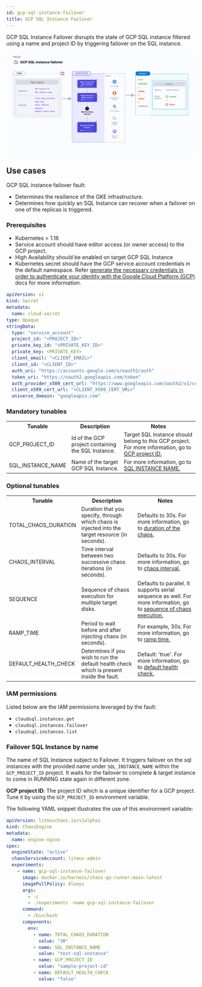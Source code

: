```yaml
---
id: gcp-sql-instance-failover
title: GCP SQL Instance Failover
---
```


GCP SQL Instance Failover disrupts the state of GCP SQL instance filtered using a name and project ID by triggering failover on the SQL instance.

![GCP VM Disk Loss By Label](./static/images/gcp-sql-instance-failover.png)

## Use cases

GCP SQL instance failover fault:

- Determines the resilience of the GKE infrastructure.
- Determines how quickly an SQL Instance can recover when a failover on one of the replicas is triggered.

### Prerequisites

- Kubernetes > 1.16
- Service account should have editor access (or owner access) to the GCP project.
- High Availability should be enabled on target GCP SQL Instance
- Kubernetes secret should have the GCP service account credentials in the default namespace. Refer [generate the necessary credentials in order to authenticate your identity with the Google Cloud Platform (GCP)](/docs/chaos-engineering/faults/chaos-faults/gcp/security-configurations/prepare-secret-for-gcp) docs for more information.

```yaml
apiVersion: v1
kind: Secret
metadata:
  name: cloud-secret
type: Opaque
stringData:
  type: "service_account"
  project_id: "<PROJECT_ID>"
  private_key_id: "<PRIVATE_KEY_ID>"
  private_key: <PRIVATE_KEY>
  client_email: "<CLIENT_EMAIL>"
  client_id: "<CLIENT_ID>"
  auth_uri: "https://accounts.google.com/o/oauth2/auth"
  token_uri: "https://oauth2.googleapis.com/token"
  auth_provider_x509_cert_url: "https://www.googleapis.com/oauth2/v1/certs"
  client_x509_cert_url: "<CLIENT_X509_CERT_URL>"
  universe_domain: "googleapis.com"
```

### Mandatory tunables

   <table>
      <tr>
        <th> Tunable </th>
        <th> Description </th>
        <th> Notes </th>
      </tr>
      <tr>
        <td> GCP_PROJECT_ID </td>
        <td> Id of the GCP project containing the SQL Instance. </td>
        <td> Target SQL Instance should belong to this GCP project. For more information, go to <a href="#failover-sql-instance-by-name"> GCP project ID.</a></td>
      </tr>
      <tr>
        <td> SQL_INSTANCE_NAME </td>
        <td>Name of the target GCP SQL Instance. </td>
        <td> For more information, go to <a href="#failover-sql-instance-by-name">SQL INSTANCE NAME.</a></td>
      </tr>
    </table>

### Optional tunables

   <table>
      <tr>
        <th> Tunable </th>
        <th> Description </th>
        <th> Notes </th>
      </tr>
      <tr>
        <td> TOTAL_CHAOS_DURATION </td>
        <td> Duration that you specify, through which chaos is injected into the target resource (in seconds). </td>
        <td> Defaults to 30s. For more information, go to <a href="/docs/chaos-engineering/faults/chaos-faults/common-tunables-for-all-faults#duration-of-the-chaos">duration of the chaos.</a></td>
      </tr>
       <tr>
        <td> CHAOS_INTERVAL </td>
        <td> Time interval between two successive chaos iterations (in seconds). </td>
        <td> Defaults to 30s. For more information, go to <a href="/docs/chaos-engineering/faults/chaos-faults/common-tunables-for-all-faults#chaos-interval">chaos interval.</a></td>
      </tr>
      <tr>
        <td> SEQUENCE </td>
        <td> Sequence of chaos execution for multiple target disks. </td>
        <td> Defaults to parallel. It supports serial sequence as well. For more information, go to <a href="/docs/chaos-engineering/faults/chaos-faults/common-tunables-for-all-faults#sequence-of-chaos-execution">sequence of chaos execution. </a></td>
      </tr>
      <tr>
        <td> RAMP_TIME </td>
        <td> Period to wait before and after injecting chaos (in seconds).</td>
        <td> For example, 30s. For more information, go to <a href="/docs/chaos-engineering/faults/chaos-faults/common-tunables-for-all-faults#ramp-time">ramp time. </a></td>
      </tr>
      <tr>
      <td>DEFAULT_HEALTH_CHECK</td>
      <td>Determines if you wish to run the default health check which is present inside the fault. </td>
      <td> Default: 'true'. For more information, go to <a href="/docs/chaos-engineering/faults/chaos-faults/common-tunables-for-all-faults#default-health-check"> default health check.</a></td>
      </tr>
    </table>

### IAM permissions

Listed below are the IAM permissions leveraged by the fault:

- `cloudsql.instances.get`
- `cloudsql.instances.failover`
- `cloudsql.instances.list`

### Failover SQL Instance by name

The name of SQL Instance subject to Failover. It triggers failover on the sql instances with the provided name under `SQL_INSTANCE_NAME` within the `GCP_PROJECT_ID` project. It waits for the failover to complete & target instance to come in RUNNING state again in different zone.

**GCP project ID**: The project ID which is a unique identifier for a GCP project. Tune it by using the `GCP_PROJECT_ID` environment variable.

The following YAML snippet illustrates the use of this environment variable:

[embedmd]: # "./static/manifests/gcp-sql-instance-failover/gcp-sql-instance-failover.yaml yaml"

```yaml
apiVersion: litmuschaos.io/v1alpha1
kind: ChaosEngine
metadata:
  name: engine-nginx
spec:
  engineState: "active"
  chaosServiceAccount: litmus-admin
  experiments:
    - name: gcp-sql-instance-failover
      image: docker.io/harness/chaos-go-runner:main-latest
      imagePullPolicy: Always
      args:
        - -c
        - ./experiments -name gcp-sql-instance-failover
      command:
        - /bin/bash
      components:
        env:
          - name: TOTAL_CHAOS_DURATION
            value: "30"
          - name: SQL_INSTANCE_NAME
            value: "test-sql-instance"
          - name: GCP_PROJECT_ID
            value: "sample-project-id"
          - name: DEFAULT_HEALTH_CHECK
            value: "false"
```

